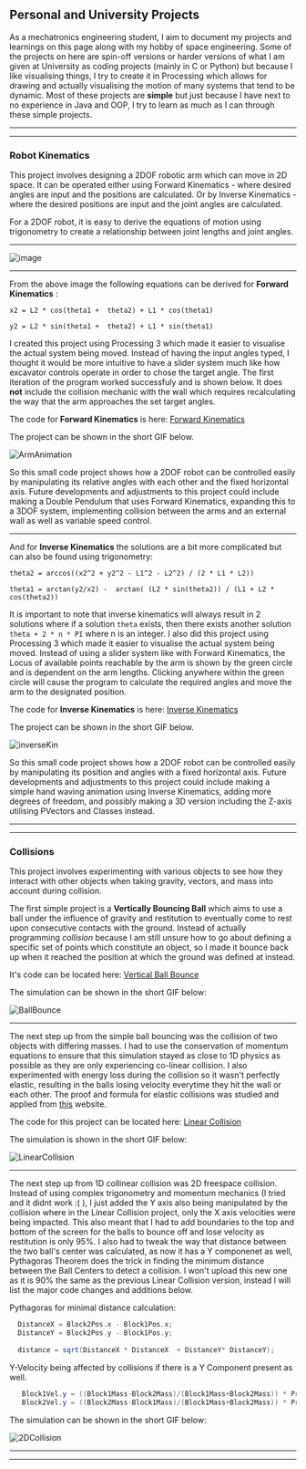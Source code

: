 

## Personal and University Projects
As a mechatronics engineering student, I aim to document my projects and learnings on this page along with my hobby of space engineering. Some of the projects on here are spin-off versions or harder versions of what I am given at University as coding projects (mainly in C or Python) but because I like visualising things, I try to create it in Processing which allows for drawing and actually visualising the motion of many systems that tend to be dynamic. Most of these projects are **simple** but just because I have next to no experience in Java and OOP, I try to learn as much as I can through these simple projects.

---

---

### Robot Kinematics
This project involves designing a 2DOF robotic arm which can move in 2D space. It can be operated either using Forward Kinematics - where desired angles are input and the positions are calculated. Or by Inverse Kinematics - where the desired positions are input and the joint angles are calculated. 

For a 2DOF robot, it is easy to derive the equations of motion using trigonometry to create a relationship between joint lengths and joint angles.

---

![image](https://user-images.githubusercontent.com/68944131/89091516-b6743380-d3ed-11ea-9e29-3b3b56754648.png)


---

From the above image the following equations can be derived for **Forward Kinematics** : 


`x2 = L2 * cos(theta1 +  theta2) + L1 * cos(theta1)`

`y2 = L2 * sin(theta1 +  theta2) + L1 * sin(theta1)`


I created this project using Processing 3 which made it easier to visualise the actual system being moved. Instead of having the input angles typed, I thought it would be more intuitive to have a slider system much like how excavator controls operate in order to chose the target angle. The first iteration of the program worked successfuly and is shown below. It does **not** include the collision mechanic with the wall which requires recalculating the way that the arm approaches the set target angles. 

The code for **Forward Kinematics** is here:
[Forward Kinematics](./Code/Processing/ForwardKinematics.pde)

The project can be shown in the short GIF below.

![ArmAnimation](https://user-images.githubusercontent.com/68944131/89114568-4636e200-d4c1-11ea-8704-d1d7b595bb37.gif)

So this small code project shows how a 2DOF robot can be controlled easily by manipulating its relative angles with each other and the fixed horizontal axis. Future developments and adjustments to this project could include making a Double Pendulum that uses Forward Kinematics, expanding this to a 3DOF system, implementing collision between the arms and an external wall as well as variable speed control.




---

And for **Inverse Kinematics** the solutions are a bit more complicated but can also be found using trigonometry:

`theta2 = arccos((x2^2 + y2^2 - L1^2 - L2^2) / (2 * L1 * L2))`

`theta1 = arctan(y2/x2) -  arctan( (L2 * sin(theta2)) / (L1 + L2 * cos(theta2))`

It is important to note that inverse kinematics will always result in 2 solutions where if a solution `theta` exists, then there exists another solution `theta + 2 * n * PI` where n is an integer. I also did this project using Processing 3 which made it easier to visualise the actual system being moved. Instead of using a slider system like with Forward Kinematics, the Locus of available points reachable by the arm is shown by the green circle and is dependent on the arm lengths. Clicking anywhere within the green circle will cause the program to calculate the required angles and move the arm to the designated position. 

The code for **Inverse Kinematics** is here:
[Inverse Kinematics](./Code/Processing/InverseKinematics.pde)


The project can be shown in the short GIF below.

![inverseKin](https://user-images.githubusercontent.com/68944131/89171296-49ff5d00-d5c4-11ea-9e2a-c23ede309cce.gif)


So this small code project shows how a 2DOF robot can be controlled easily by manipulating its position and angles with a fixed horizontal axis. Future developments and adjustments to this project could include making a simple hand waving animation using Inverse Kinematics, adding more degrees of freedom, and possibly making a 3D version including the Z-axis utilising PVectors and Classes instead.


---

---

### Collisions
This project involves experimenting with various objects to see how they interact with other objects when taking gravity, vectors, and mass into account during collision. 

The first simple project is a **Vertically Bouncing Ball** which aims to use a ball under the influence of gravity and restitution to eventually come to rest upon consecutive contacts with the ground. Instead of actually programming *collision* because I am still unsure how to go about defining a specific set of points which constitute an object, so I made it bounce back up when it reached the position at which the ground was defined at instead.

It's code can be located here: [Vertical Ball Bounce](./Code/Processing/VerticalBallBounce.pde)

The simulation can be shown in the short GIF below:

![BallBounce](https://user-images.githubusercontent.com/68944131/89274676-97db9a00-d684-11ea-8c87-ac93709dfa3a.gif)

---

The next step up from the simple ball bouncing was the collision of two objects with differing masses. I had to use the conservation of momentum equations to ensure that this simulation stayed as close to 1D physics as possible as they are only experiencing co-linear collision. I also experimented with energy loss during the collision so it wasn't perfectly elastic, resulting in the balls losing velocity everytime they hit the wall or each other. The proof and formula for elastic collisions was studied and applied from [this](https://courses.lumenlearning.com/boundless-physics/chapter/collisions/) website.

The code for this project can be located here: [Linear Collision](./Code/Processing/LinearCollision.pde)

The simulation is shown in the short GIF below:

![LinearCollision](https://user-images.githubusercontent.com/68944131/89293360-2827d800-d6a1-11ea-93ad-c408c01239ef.gif)

---

The next step up from 1D collinear collision was 2D freespace collision. Instead of using complex trigonometry and momentum mechanics (I tried and it didnt work :( ), I just added the Y axis also being manipulated by the collision where in the Linear Collision project, only the X axis velocities were being impacted. This also meant that I had to add boundaries to the top and bottom of the screen for the balls to bounce off and lose velocity as restitution is only 95%. I also had to tweak the way that distance between the two ball's center was calculated, as now it has a Y componenet as well, Pythagoras Theorem does the trick in finding the minimum distance between the Ball Centers to detect a collision. I won't upload this new one as it is 90% the same as the previous Linear Collision version, instead I will list the major code changes and additions below.

Pythagoras for minimal distance calculation:
``` java
  DistanceX = Block2Pos.x - Block1Pos.x;
  DistanceY = Block2Pos.y - Block1Pos.y;
  
  distance = sqrt(DistanceX * DistanceX  + DistanceY* DistanceY);
```  
Y-Velocity being affected by collisions if there is a Y Component present as well.
```java
   Block1Vel.y = ((Block1Mass-Block2Mass)/(Block1Mass+Block2Mass)) * PreCollisionBlock1VelY + (2*Block2Mass/(Block1Mass+Block2Mass)) * PreCollisionBlock2VelY;
   Block2Vel.y = ((Block2Mass-Block1Mass)/(Block1Mass+Block2Mass)) * PreCollisionBlock2VelY+ (2*Block1Mass/(Block1Mass+Block2Mass)) * PreCollisionBlock1VelY;
```
 The simulation can be shown in the short GIF below:
 
 ![2DCollision](https://user-images.githubusercontent.com/68944131/89365855-e175c480-d718-11ea-888b-3d93c49524c6.gif)

 
 ---
 
 ---



